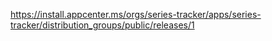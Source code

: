 https://install.appcenter.ms/orgs/series-tracker/apps/series-tracker/distribution_groups/public/releases/1
